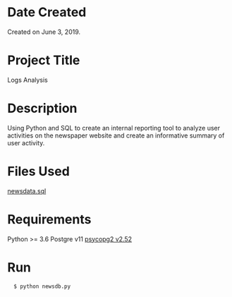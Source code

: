 # Date Created
Created on June 3, 2019.

# Project Title
Logs Analysis

# Description
Using Python and SQL to create an internal reporting tool to analyze user activities on the newspaper website and create an informative summary of user activity.

# Files Used
[newsdata.sql](https://d17h27t6h515a5.cloudfront.net/topher/2016/August/57b5f748_newsdata/newsdata.zip)

# Requirements
Python >= 3.6
Postgre v11
[psycopg2 v2.52](https://github.com/psycopg/psycopg2)

# Run
```
  $ python newsdb.py
 ```
